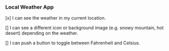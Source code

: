 ### Local Weather App ###

[x] I can see the weather in my current location.

[] I can see a different icon or background image (e.g. snowy mountain, hot desert) depending on the weather.

[] I can push a button to toggle between Fahrenheit and Celsius.